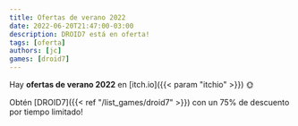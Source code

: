 ```yaml
---
title: Ofertas de verano 2022
date: 2022-06-20T21:47:00-03:00
description: DROID7 está en oferta!
tags: [oferta]
authors: [jc]
games: [droid7]
---
```


Hay **ofertas de verano 2022** en [itch.io]({{< param "itchio" >}}) 🌞

Obtén [DROID7]({{< ref "/list_games/droid7" >}}) con un 75% de descuento por tiempo limitado!
